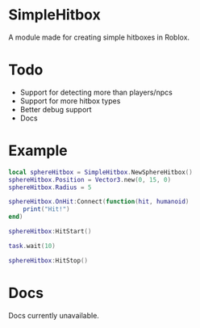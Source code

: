 # SimpleHitbox

A module made for creating simple hitboxes in Roblox.

# Todo

- Support for detecting more than players/npcs
- Support for more hitbox types
- Better debug support
- Docs

# Example

```lua
local sphereHitbox = SimpleHitbox.NewSphereHitbox()
sphereHitbox.Position = Vector3.new(0, 15, 0)
sphereHitbox.Radius = 5

sphereHitbox.OnHit:Connect(function(hit, humanoid)
    print("Hit!")
end)

sphereHitbox:HitStart()

task.wait(10)

sphereHitbox:HitStop()
```

# Docs

Docs currently unavailable.